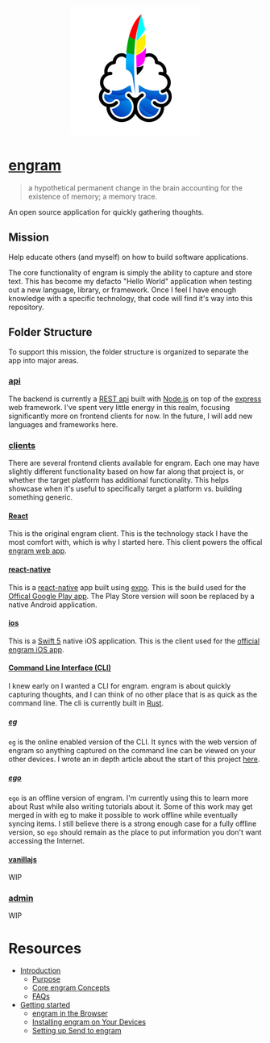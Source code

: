 <p align="center">
  <img src="clients/web/react/public/logo512.png" alt="engram logo" height="256px"/>
</p>

# [engram](https://engramhq.xyz/)

> a hypothetical permanent change in the brain accounting for the existence of memory; a memory trace.

An open source application for quickly gathering thoughts.

## Mission

Help educate others (and myself) on how to build software applications. 

The core functionality of engram is simply the ability to capture and store text. This has become my defacto "Hello World" application when testing out a new language, library, or framework. Once I feel I have enough knowledge with a specific technology, that code will find it's way into this repository.

## Folder Structure

To support this mission, the folder structure is organized to separate the app into major areas.

### [api](/api)

The backend is currently a [REST api](https://restfulapi.net/) built with [Node.js](https://nodejs.org) on top of the [express](https://expressjs.com/) web framework. I've spent very little energy in this realm, focusing significantly more on frontend clients for now.  In the future, I will add new languages and frameworks here.

### [clients](/clients)

There are several frontend clients available for engram.  Each one may have slightly different functionality based on how far along that project is, or whether the target platform has additional functionality. This helps showcase when it's useful to specifically target a platform vs. building something generic.

#### [React](clients/web/react)

This is the original engram client.  This is the technology stack I have the most comfort with, which is why I started here. This client powers the offical [engram web app](https://engram.xyzdigital.com/).

#### [react-native](clients/react-native)

This is a [react-native](https://reactnative.dev/) app built using [expo](https://expo.dev/). This is the build used for the [Offical Google Play app](https://play.google.com/store/apps/details?id=com.xyzdigital.engram).  The Play Store version will soon be replaced by a native Android application.

#### [ios](clients/ios/engram)

This is a [Swift 5](https://developer.apple.com/swift/) native iOS application. This is the client used for the [official engram iOS app](https://apps.apple.com/ca/app/engram/id1568952668). 

#### [Command Line Interface (CLI)](clients/cli)

I knew early on I wanted a CLI for engram. engram is about quickly capturing thoughts, and I can think of no other place that is as quick as the command line. The cli is currently built in [Rust](https://doc.rust-lang.org/book/).

##### [eg](clients/cli/eg)

`eg` is the online enabled version of the CLI.  It syncs with the web version of engram so anything captured on the command line can be viewed on your other devices.  I wrote an in depth article about the start of this project [here](https://medium.com/geekculture/building-my-first-command-line-interface-cli-with-rust-b6beb9c284e0).

##### [ego](clients/cli/ego)

`ego` is an offline version of engram. I'm currently using this to learn more about Rust while also writing tutorials about it.  Some of this work may get merged in with eg to make it possible to work offline while eventually syncing items.  I still believe there is a strong enough case for a fully offline version, so `ego` should remain as the place to put information you don't want accessing the Internet.

#### [vanillajs](clients/web/vanillajs)

WIP

### [admin](admin)

WIP

# Resources

- [Introduction](https://engramhq.xyz/2020/11/21/introducing-engram/)
  - [Purpose](https://engramhq.xyz/help/about/philosophy-behind-engram/)
  - [Core engram Concepts](https://engramhq.xyz/help/about/core-engram-concepts/)
  - [FAQs](https://engramhq.xyz/faqs/)
- [Getting started](https://engramhq.xyz/help/#getting-started)
  - [engram in the Browser](https://engramhq.xyz/help/getting-started/engram-in-your-browser/)
  - [Installing engram on Your Devices](https://engramhq.xyz/help/getting-started/install-engram-on-your-devices/)
  - [Setting up Send to engram](https://engramhq.xyz/help/getting-started/how-to-setup-send-to-engram/)

